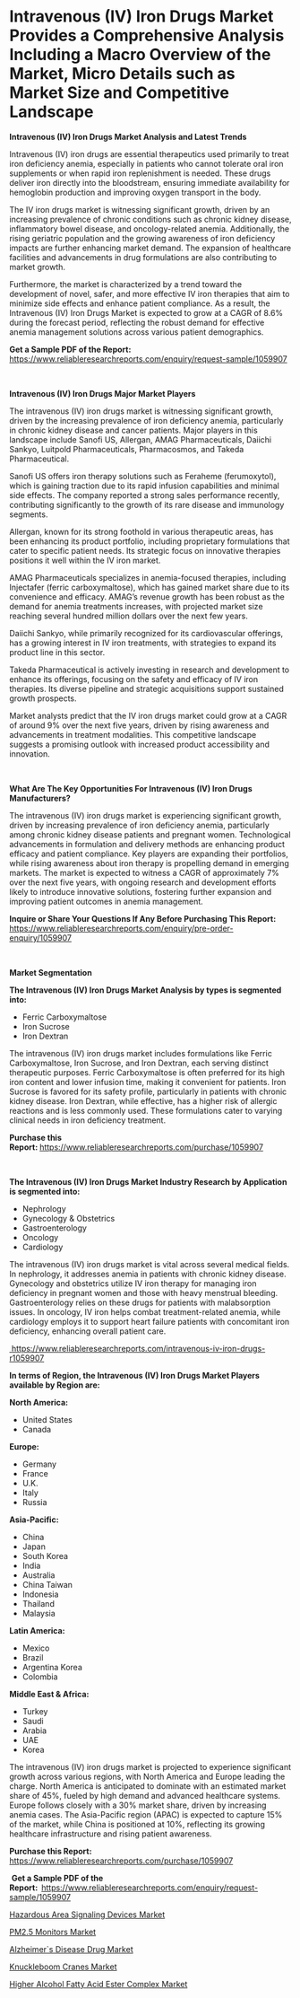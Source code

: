 <p><h1>Intravenous (IV) Iron Drugs Market Provides a Comprehensive Analysis Including a Macro Overview of the Market, Micro Details such as Market Size and Competitive Landscape</h1></p><p><strong>Intravenous (IV) Iron Drugs Market Analysis and Latest Trends</strong></p>
<p><p>Intravenous (IV) iron drugs are essential therapeutics used primarily to treat iron deficiency anemia, especially in patients who cannot tolerate oral iron supplements or when rapid iron replenishment is needed. These drugs deliver iron directly into the bloodstream, ensuring immediate availability for hemoglobin production and improving oxygen transport in the body.</p><p>The IV iron drugs market is witnessing significant growth, driven by an increasing prevalence of chronic conditions such as chronic kidney disease, inflammatory bowel disease, and oncology-related anemia. Additionally, the rising geriatric population and the growing awareness of iron deficiency impacts are further enhancing market demand. The expansion of healthcare facilities and advancements in drug formulations are also contributing to market growth.</p><p>Furthermore, the market is characterized by a trend toward the development of novel, safer, and more effective IV iron therapies that aim to minimize side effects and enhance patient compliance. As a result, the Intravenous (IV) Iron Drugs Market is expected to grow at a CAGR of 8.6% during the forecast period, reflecting the robust demand for effective anemia management solutions across various patient demographics.</p></p>
<p><strong>Get a Sample PDF of the Report:&nbsp;</strong> <a href="https://www.reliableresearchreports.com/enquiry/request-sample/1059907?utm_campaign=83&utm_medium=2&utm_source=Github&utm_content=ia&utm_term=22032025&utm_id=intravenous-iv-iron-drugs">https://www.reliableresearchreports.com/enquiry/request-sample/1059907</a></p>
<p>&nbsp;</p>
<p><strong>Intravenous (IV) Iron Drugs Major Market Players</strong></p>
<p><p>The intravenous (IV) iron drugs market is witnessing significant growth, driven by the increasing prevalence of iron deficiency anemia, particularly in chronic kidney disease and cancer patients. Major players in this landscape include Sanofi US, Allergan, AMAG Pharmaceuticals, Daiichi Sankyo, Luitpold Pharmaceuticals, Pharmacosmos, and Takeda Pharmaceutical.</p><p>Sanofi US offers iron therapy solutions such as Feraheme (ferumoxytol), which is gaining traction due to its rapid infusion capabilities and minimal side effects. The company reported a strong sales performance recently, contributing significantly to the growth of its rare disease and immunology segments.</p><p>Allergan, known for its strong foothold in various therapeutic areas, has been enhancing its product portfolio, including proprietary formulations that cater to specific patient needs. Its strategic focus on innovative therapies positions it well within the IV iron market.</p><p>AMAG Pharmaceuticals specializes in anemia-focused therapies, including Injectafer (ferric carboxymaltose), which has gained market share due to its convenience and efficacy. AMAG’s revenue growth has been robust as the demand for anemia treatments increases, with projected market size reaching several hundred million dollars over the next few years.</p><p>Daiichi Sankyo, while primarily recognized for its cardiovascular offerings, has a growing interest in IV iron treatments, with strategies to expand its product line in this sector. </p><p>Takeda Pharmaceutical is actively investing in research and development to enhance its offerings, focusing on the safety and efficacy of IV iron therapies. Its diverse pipeline and strategic acquisitions support sustained growth prospects.</p><p>Market analysts predict that the IV iron drugs market could grow at a CAGR of around 9% over the next five years, driven by rising awareness and advancements in treatment modalities. This competitive landscape suggests a promising outlook with increased product accessibility and innovation.</p></p>
<p>&nbsp;</p>
<p><strong>What Are The Key Opportunities For Intravenous (IV) Iron Drugs Manufacturers?</strong></p>
<p><p>The intravenous (IV) iron drugs market is experiencing significant growth, driven by increasing prevalence of iron deficiency anemia, particularly among chronic kidney disease patients and pregnant women. Technological advancements in formulation and delivery methods are enhancing product efficacy and patient compliance. Key players are expanding their portfolios, while rising awareness about iron therapy is propelling demand in emerging markets. The market is expected to witness a CAGR of approximately 7% over the next five years, with ongoing research and development efforts likely to introduce innovative solutions, fostering further expansion and improving patient outcomes in anemia management.</p></p>
<p><strong>Inquire or Share Your Questions If Any Before Purchasing This Report:</strong> <a href="https://www.reliableresearchreports.com/enquiry/pre-order-enquiry/1059907?utm_campaign=83&utm_medium=2&utm_source=Github&utm_content=ia&utm_term=22032025&utm_id=intravenous-iv-iron-drugs">https://www.reliableresearchreports.com/enquiry/pre-order-enquiry/1059907</a></p>
<p>&nbsp;</p>
<p><strong>Market Segmentation</strong></p>
<p><strong>The Intravenous (IV) Iron Drugs Market Analysis by types is segmented into:</strong></p>
<p><ul><li>Ferric Carboxymaltose</li><li>Iron Sucrose</li><li>Iron Dextran</li></ul></p>
<p><p>The intravenous (IV) iron drugs market includes formulations like Ferric Carboxymaltose, Iron Sucrose, and Iron Dextran, each serving distinct therapeutic purposes. Ferric Carboxymaltose is often preferred for its high iron content and lower infusion time, making it convenient for patients. Iron Sucrose is favored for its safety profile, particularly in patients with chronic kidney disease. Iron Dextran, while effective, has a higher risk of allergic reactions and is less commonly used. These formulations cater to varying clinical needs in iron deficiency treatment.</p></p>
<p><strong>Purchase this Report:&nbsp;</strong><a href="https://www.reliableresearchreports.com/purchase/1059907?utm_campaign=83&utm_medium=2&utm_source=Github&utm_content=ia&utm_term=22032025&utm_id=intravenous-iv-iron-drugs">https://www.reliableresearchreports.com/purchase/1059907</a></p>
<p>&nbsp;</p>
<p><strong>The Intravenous (IV) Iron Drugs Market Industry Research by Application is segmented into:</strong></p>
<p><ul><li>Nephrology</li><li>Gynecology & Obstetrics</li><li>Gastroenterology</li><li>Oncology</li><li>Cardiology</li></ul></p>
<p><p>The intravenous (IV) iron drugs market is vital across several medical fields. In nephrology, it addresses anemia in patients with chronic kidney disease. Gynecology and obstetrics utilize IV iron therapy for managing iron deficiency in pregnant women and those with heavy menstrual bleeding. Gastroenterology relies on these drugs for patients with malabsorption issues. In oncology, IV iron helps combat treatment-related anemia, while cardiology employs it to support heart failure patients with concomitant iron deficiency, enhancing overall patient care.</p></p>
<p><a href="https://www.reliableresearchreports.com/intravenous-iv-iron-drugs-r1059907?utm_campaign=83&utm_medium=2&utm_source=Github&utm_content=ia&utm_term=22032025&utm_id=intravenous-iv-iron-drugs">&nbsp;https://www.reliableresearchreports.com/intravenous-iv-iron-drugs-r1059907</a></p>
<p><strong>In terms of Region, the Intravenous (IV) Iron Drugs Market Players available by Region are:</strong></p>
<p>
    <p> <strong> North America: </strong>
        <ul>
            <li>United States</li>
            <li>Canada</li>
        </ul>
        </p> 
    <p> <strong> Europe: </strong>
        <ul>
            <li>Germany</li>
            <li>France</li>
            <li>U.K.</li>
            <li>Italy</li>
            <li>Russia</li>
        </ul>
        </p> 
    <p> <strong> Asia-Pacific: </strong>
        <ul>
            <li>China</li>
            <li>Japan</li>
            <li>South Korea</li>
            <li>India</li>
            <li>Australia</li>
            <li>China Taiwan</li>
            <li>Indonesia</li>
            <li>Thailand</li>
            <li>Malaysia</li>
        </ul>
        </p> 
    <p> <strong> Latin America: </strong>
        <ul>
            <li>Mexico</li>
            <li>Brazil</li>
            <li>Argentina Korea</li>
            <li>Colombia</li>
        </ul>
        </p> 
    <p> <strong> Middle East & Africa: </strong>
        <ul>
            <li>Turkey</li>
            <li>Saudi</li>
            <li>Arabia</li>
            <li>UAE</li>
            <li>Korea</li>
        </ul>
    </p>
    </p>
<p><p>The intravenous (IV) iron drugs market is projected to experience significant growth across various regions, with North America and Europe leading the charge. North America is anticipated to dominate with an estimated market share of 45%, fueled by high demand and advanced healthcare systems. Europe follows closely with a 30% market share, driven by increasing anemia cases. The Asia-Pacific region (APAC) is expected to capture 15% of the market, while China is positioned at 10%, reflecting its growing healthcare infrastructure and rising patient awareness.</p></p>
<p><strong>Purchase this Report: </strong><a href="https://www.reliableresearchreports.com/purchase/1059907?utm_campaign=83&utm_medium=2&utm_source=Github&utm_content=ia&utm_term=22032025&utm_id=intravenous-iv-iron-drugs">https://www.reliableresearchreports.com/purchase/1059907</a></p>
<p>&nbsp;<strong>Get a Sample PDF of the Report:&nbsp;&nbsp;</strong><a href="https://www.reliableresearchreports.com/enquiry/request-sample/1059907?utm_campaign=83&utm_medium=2&utm_source=Github&utm_content=ia&utm_term=22032025&utm_id=intravenous-iv-iron-drugs">https://www.reliableresearchreports.com/enquiry/request-sample/1059907</a></p>
<p><strong></strong></p>
<p><p><a href="https://github.com/helmeludu/Market-Research-Report-List-1/blob/main/hazardous-area-signaling-devices-market.md?utm_campaign=83&utm_medium=2&utm_source=Github&utm_content=ia&utm_term=22032025&utm_id=intravenous-iv-iron-drugs">Hazardous Area Signaling Devices Market</a></p><p><a href="https://github.com/keohannchavo/Market-Research-Report-List-1/blob/main/pm25-monitors-market.md?utm_campaign=83&utm_medium=2&utm_source=Github&utm_content=ia&utm_term=22032025&utm_id=intravenous-iv-iron-drugs">PM2.5 Monitors Market</a></p><p><a href="https://github.com/taveyasenay/Market-Research-Report-List-1/blob/main/alzheimers-disease-drug-market.md?utm_campaign=83&utm_medium=2&utm_source=Github&utm_content=ia&utm_term=22032025&utm_id=intravenous-iv-iron-drugs">Alzheimer`s Disease Drug Market</a></p><p><a href="https://github.com/ssaradulai/Market-Research-Report-List-1/blob/main/knuckleboom-cranes-market.md?utm_campaign=83&utm_medium=2&utm_source=Github&utm_content=ia&utm_term=22032025&utm_id=intravenous-iv-iron-drugs">Knuckleboom Cranes Market</a></p><p><a href="https://github.com/janotjuljo/Market-Research-Report-List-1/blob/main/higher-alcohol-fatty-acid-ester-complex-market.md?utm_campaign=83&utm_medium=2&utm_source=Github&utm_content=ia&utm_term=22032025&utm_id=intravenous-iv-iron-drugs">Higher Alcohol Fatty Acid Ester Complex Market</a></p></p>